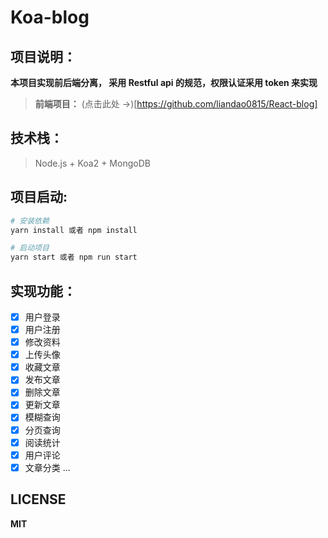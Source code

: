 # Koa-blog

## 项目说明：
**本项目实现前后端分离， 采用 Restful api 的规范，权限认证采用 token 来实现**

> **前端项目：** (点击此处 →)[https://github.com/liandao0815/React-blog]

## 技术栈：
> Node.js + Koa2 + MongoDB

## 项目启动:

```bash
# 安装依赖
yarn install 或者 npm install

# 启动项目
yarn start 或者 npm run start
```

## 实现功能：
- [x] 用户登录
- [x] 用户注册
- [x] 修改资料
- [x] 上传头像
- [x] 收藏文章
- [x] 发布文章
- [x] 删除文章
- [x] 更新文章
- [x] 模糊查询
- [x] 分页查询
- [x] 阅读统计
- [x] 用户评论
- [x] 文章分类
...

## LICENSE
**MIT**
